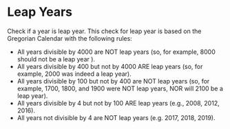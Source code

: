 # Leap Years

Check if a year is leap year.
This check for leap year is based on the Gregorian Calendar with the following rules:

* All years divisible by 4000 are NOT leap years (so, for example, 8000 should not be a leap year ).
* All years divisible by 400 but not by 4000 ARE leap years (so, for example, 2000 was indeed a leap year).
* All years divisible by 100 but not by 400 are NOT leap years (so, for example, 1700, 1800, and 1900 were NOT leap years, NOR will 2100 be a leap year).
* All years divisible by 4 but not by 100 ARE leap years (e.g., 2008, 2012, 2016).
* All years not divisible by 4 are NOT leap years (e.g. 2017, 2018, 2019).

